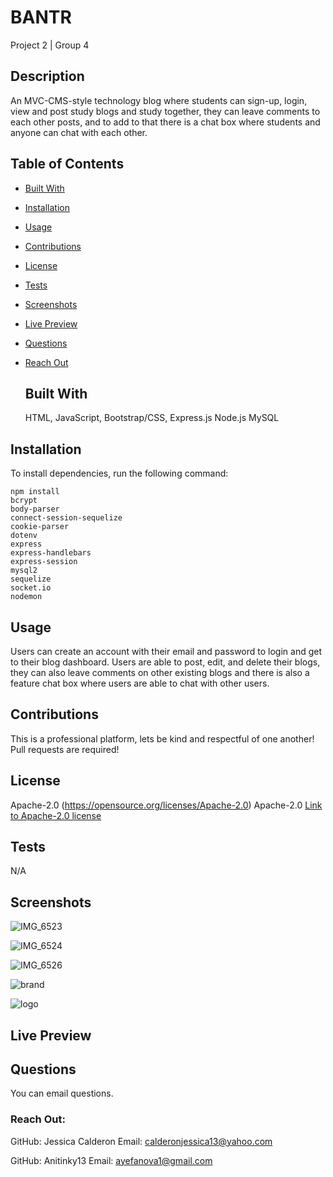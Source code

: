 # BANTR

Project 2 | Group 4

## Description

An MVC-CMS-style technology blog where students can sign-up, login, view and post study blogs and study together, they can leave comments to each other posts, and to add to that there is a chat box where students and anyone can chat with each other.

## Table of Contents

- [Built With](#builtwith)
- [Installation](#installation)
- [Usage](#usage)
- [Contributions](#Contributions)
- [License](#license)
- [Tests](#tests)
- [Screenshots](#screenshots)
- [Live Preview](#livepreview)
- [Questions](#questions)
- [Reach Out](#reachout)

  ## Built With

  HTML,
  JavaScript,
  Bootstrap/CSS,
  Express.js
  Node.js
  MySQL

## Installation

To install dependencies, run the following command:

```
npm install
bcrypt
body-parser
connect-session-sequelize
cookie-parser
dotenv
express
express-handlebars
express-session
mysql2
sequelize
socket.io
nodemon
```

## Usage

Users can create an account with their email and password to login and get to their blog dashboard.
Users are able to post, edit, and delete their blogs, they can also leave comments on other existing blogs and there is also a feature chat box where users are able to chat with other users.

## Contributions

This is a professional platform, lets be kind and respectful of one another!
Pull requests are required!

## License

Apache-2.0
(https://opensource.org/licenses/Apache-2.0)
Apache-2.0
[Link to Apache-2.0 license](https://opensource.org/licenses/Apache-2.0)

## Tests

N/A

## Screenshots
![IMG_6523](https://user-images.githubusercontent.com/104174334/183732395-92cb20ed-042c-4709-b6b0-814b60d85f38.png)


![IMG_6524](https://user-images.githubusercontent.com/104174334/183732533-a83b5285-9e93-4741-85cb-f919c84ce579.jpeg)



![IMG_6526](https://user-images.githubusercontent.com/104174334/183732600-c02d91ae-a91a-4447-9945-c71788c7fb78.jpeg)



![brand](https://user-images.githubusercontent.com/104174334/183732651-bc31f313-52e2-4d3e-994b-65d3b5a0cfa1.png)

![logo](https://user-images.githubusercontent.com/104174334/183732697-b5b2c65a-e0b7-4a30-aebd-8b646edd1dc9.png)


## Live Preview

## Questions

You can email questions.

### Reach Out:

GitHub: Jessica Calderon
Email: calderonjessica13@yahoo.com

GitHub: Anitinky13
Email: ayefanova1@gmail.com
